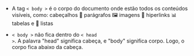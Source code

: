 * A tag <code>< body ></code> é o corpo do documento onde estão todos os conteúdos visíveis, como: 
 cabeçalhos
📌 parágrafos
🖼️ imagens
🔎 hiperlinks
📊 tabelas e 
📝 listas

* <code>< body ></code> não fica dentro do <code>< head ></code>. A palavra "head" significa cabeça, e "body" significa corpo. Logo, o corpo fica abaixo da cabeça.
